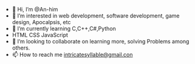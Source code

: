 - 👋 Hi, I’m @An-him
- 👀 I’m interested in web development, software development, game design, Apocalpsis, etc
- 🌱 I’m currently learning C,C++,C#,Python
- HTML CSS JavaScript
- 💞️ I’m looking to collaborate on learning more, solving Problems among others.
- 📫 How to reach me intricatesyllable@gmail.con

<!---
An-him/An-him is a ✨ special ✨ repository because its `README.md` (this file) appears on your GitHub profile.
You can click the Preview link to take a look at your changes.
--->
